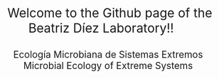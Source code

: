 <h1 style="font-weight:normal" align="center">
  &nbsp;Welcome to the Github page of the Beatriz Díez Laboratory!! &nbsp; &nbsp;
</h1>

<h2 style="font-weight:normal" align="center">
Ecología Microbiana de Sistemas Extremos <br> Microbial Ecology of Extreme Systems
</h2>

